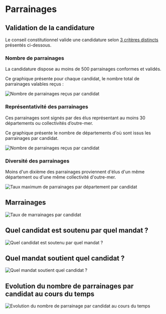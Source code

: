 # Parrainages

## Validation de la candidature

Le conseil constitutionnel valide une candidature selon [3 critères distincts](https://presidentielle2022.conseil-constitutionnel.fr/les-parrainages/parrainages-valides-par-candidat.html) présentés ci-dessous.


### Nombre de parrainages

La candidature dispose au moins de 500 parrainages conformes et validés.

Ce graphique présente pour chaque candidat, le nombre total de parrainages valables reçus :

![Nombre de parrainages reçus par candidat](./results/sponsorships_by_candidate.png)


### Représentativité des parrainages

Ces parrainages sont signés par des élus représentant au moins 30 départements ou collectivités d’outre-mer.

Ce graphique présente le nombre de départements d'où sont issus les parrainages par candidat.

![Nombre de parrainages reçus par candidat](./results/number_of_department_by_candiate.png)


### Diversité des parrainages

Moins d'un dixième des parrainages proviennent d'élus d'un même département ou d'une même collectivité d'outre-mer.

![Taux maximum de parrainages par département par candidat](./results/max_rate_by_department_by_candidate.png)


## Marrainages

![Taux de marrainages par candidat](./results/gender_rate_by_candidate.png)


## Quel candidat est soutenu par quel mandat ?

![Quel candidat est soutenu par quel mandat ?](./results/mandates_rate_by_candiate.png)


## Quel mandat soutient quel candidat ?

![Quel mandat soutient quel candidat ?](./results/candidates_rate_by_mandate.png)


## Evolution du nombre de parrainages par candidat au cours du temps

![Evolution du nombre de parrainage par candidat au cours du temps](./results/sponsorships_by_candidate_by_time.png)
